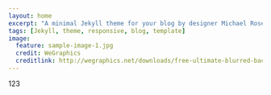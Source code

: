 ```yaml
---
layout: home
excerpt: "A minimal Jekyll theme for your blog by designer Michael Rose."
tags: [Jekyll, theme, responsive, blog, template]
image:
  feature: sample-image-1.jpg
  credit: WeGraphics
  creditlink: http://wegraphics.net/downloads/free-ultimate-blurred-background-pack/
---
```


123
